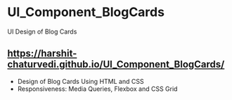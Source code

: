 # UI_Component_BlogCards
UI Design of Blog Cards
## https://harshit-chaturvedi.github.io/UI_Component_BlogCards/

- Design of Blog Cards Using HTML and CSS
- Responsiveness: Media Queries, Flexbox and CSS Grid
